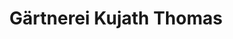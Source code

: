 ---
title: "Gärtnerei Kujath Thomas"
url: /dortmund/gaertnerei-kujath-thomas/
shop: Garten-Center
---